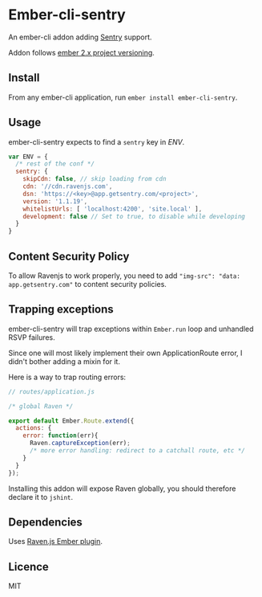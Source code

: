 Ember-cli-sentry
================

An ember-cli addon adding [Sentry](https://www.getsentry.com) support.

Addon follows [ember 2.x project versioning](http://emberjs.com/blog/2015/06/16/ember-project-at-2-0.html).

## Install

From any ember-cli application, run `ember install ember-cli-sentry`.

## Usage

ember-cli-sentry expects to find a `sentry` key in _ENV_.

```javascript
var ENV = {
  /* rest of the conf */
  sentry: {
    skipCdn: false, // skip loading from cdn
    cdn: '//cdn.ravenjs.com',
    dsn: 'https://<key>@app.getsentry.com/<project>',
    version: '1.1.19',
    whitelistUrls: [ 'localhost:4200', 'site.local' ],
    development: false // Set to true, to disable while developing
  }
}
```

## Content Security Policy

To allow Ravenjs to work properly, you need to add `"img-src": "data: app.getsentry.com"` to content security policies.

## Trapping exceptions

ember-cli-sentry will trap exceptions within `Ember.run` loop and unhandled RSVP failures.

Since one will most likely implement their own ApplicationRoute error, I didn't bother adding a mixin for it.

Here is a way to trap routing errors:

```javascript
// routes/application.js

/* global Raven */

export default Ember.Route.extend({
  actions: {
    error: function(err){
      Raven.captureException(err);
      /* more error handling: redirect to a catchall route, etc */
    }
  }
});
```

Installing this addon will expose Raven globally, you should therefore declare it to `jshint`.

## Dependencies

Uses [Raven.js Ember plugin](https://github.com/getsentry/raven-js).

## Licence

MIT
